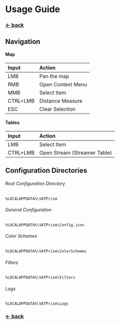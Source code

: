 # Usage Guide

### [← back](/)

## Navigation

#### Map

| Input             | Action            |
|:-------------     |:------------------|
| LMB               | Pan the map       |
| RMB               | Open Context Menu |
| MMB               | Select Item       |
| CTRL+LMB          | Distance Measure  |
| ESC               | Clear Selection   |

#### Tables

| Input             | Action            |
|:-------------     |:------------------|
| LMB               | Select Item       |
| CTRL+LMB          | Open Stream (Streamer Table) |

## Configuration Directories

###### Root Configuration Directory

    %LOCALAPPDATA%\VATPrism

###### General Configuration

    %LOCALAPPDATA%\VATPrism\Config.json

###### Color Schemes

    %LOCALAPPDATA%\VATPrism\ColorSchemes

###### Filters

    %LOCALAPPDATA%\VATPrism\Filters

###### Logs

    %LOCALAPPDATA%\VATPrism\Logs

### [← back](/)